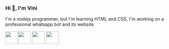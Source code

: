 ### Hi 👋, I'm Vini


I'm a nodejs programmer, but I'm learning HTML and CSS, I'm working on a professional whatsapp bot and its website

<img src="https://cdn.jsdelivr.net/gh/devicons/devicon/icons/nodejs/nodejs-original.svg" width=40 height=40/><img src="https://cdn.jsdelivr.net/gh/devicons/devicon/icons/html5/html5-original.svg" width=40 height=40/>
<img src="https://cdn.jsdelivr.net/gh/devicons/devicon/icons/css3/css3-original.svg" width=40 height=40/>
<img src="https://cdn.jsdelivr.net/gh/devicons/devicon/icons/javascript/javascript-original.svg" width=40 height=40/>
                   
          
